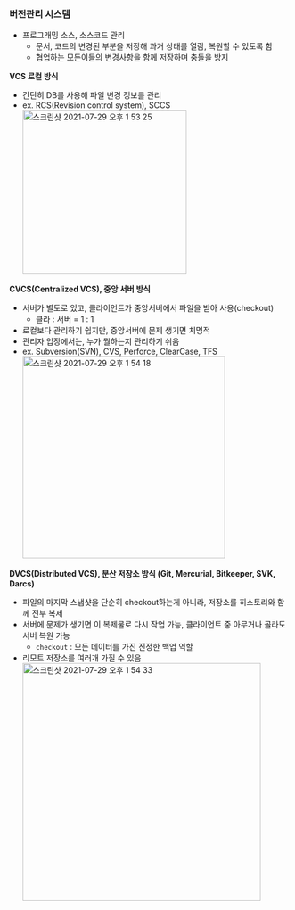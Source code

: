 ### **버전관리 시스템**

- 프로그래밍 소스, 소스코드 관리
  - 문서, 코드의 변경된 부분을 저장해 과거 상태를 열람, 복원할 수 있도록 함
  - 협업하는 모든이들의 변경사항을 함께 저장하며 충돌을 방지

**VCS 로컬 방식**

- 간단히 DB를 사용해 파일 변경 정보를 관리
- ex. RCS(Revision control system), SCCS
  <img width="294" alt="스크린샷 2021-07-29 오후 1 53 25" src="https://user-images.githubusercontent.com/63178953/127433812-7ad179d2-0ea3-454c-9a51-b8fdc847b023.png">

**CVCS(Centralized VCS), 중앙 서버 방식**

- 서버가 별도로 있고, 클라이언트가 중앙서버에서 파일을 받아 사용(checkout)
  - 클라 : 서버 = 1 : 1
- 로컬보다 관리하기 쉽지만, 중앙서버에 문제 생기면 치명적
- 관리자 입장에서는, 누가 뭘하는지 관리하기 쉬움
- ex. Subversion(SVN), CVS, Perforce, ClearCase, TFS
  <img width="363" alt="스크린샷 2021-07-29 오후 1 54 18" src="https://user-images.githubusercontent.com/63178953/127433878-746cfce5-096a-4f16-9e6f-7b8ee974dde5.png">

**DVCS(Distributed VCS), 분산 저장소 방식 (Git, Mercurial, Bitkeeper, SVK, Darcs)**

- 파일의 마지막 스냅샷을 단순히 checkout하는게 아니라, 저장소를 히스토리와 함께 전부 복제
- 서버에 문제가 생기면 이 복제물로 다시 작업 가능, 클라이언트 중 아무거나 골라도 서버 복원 가능
  - `checkout` : 모든 데이터를 가진 진정한 백업 역할
- 리모트 저장소를 여러개 가질 수 있음
  <img width="427" alt="스크린샷 2021-07-29 오후 1 54 33" src="https://user-images.githubusercontent.com/63178953/127433893-117b209b-c6c8-4a67-bfce-ccee34cd1093.png">
